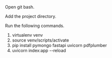 Open git bash.

Add the project directory.

Run the following commands.

1) virtualenv venv
2) source venv/scripts/activate
3) pip install pymongo fastapi uvicorn pdfplumber
4) uvicorn index:app --reload
